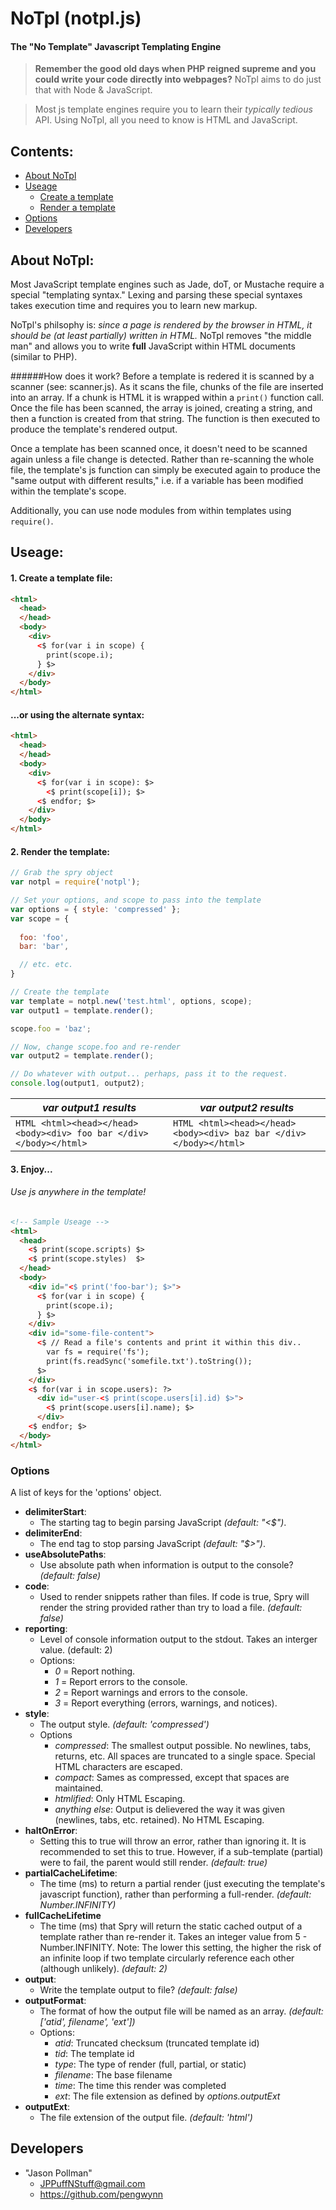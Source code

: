 # **NoTpl** (notpl.js)
#### The "No Template" Javascript Templating Engine

> **Remember the good old days when PHP reigned supreme and you could write your code directly into webpages?**
NoTpl aims to do just that with Node & JavaScript.

> Most js template engines require you to learn their *typically tedious* API. Using NoTpl, all you need to know is HTML and JavaScript.


## Contents:

* [About NoTpl](#about)
* [Useage](#useage)
  - [Create a template](#create)
  - [Render a template](#render)
* [Options](#options)
* [Developers](#dev)


## <a name="useage"></a>About NoTpl:
Most JavaScript template engines such as Jade, doT, or Mustache require a special "templating syntax." Lexing and parsing these special syntaxes takes execution time and requires you to learn new markup.

NoTpl's philsophy is: *since a page is rendered by the browser in HTML, it should be (at least partially) written in HTML.* NoTpl removes "the middle man" and allows you to write **full** JavaScript within HTML documents (similar to PHP).

######How does it work?
Before a template is redered it is scanned by a scanner (see: scanner.js). As it scans the file, chunks of the file are inserted into an array. If a chunk is HTML it is wrapped within a `print()` function call. Once the file has been scanned, the array is joined, creating a string, and then a function is created from that string. The function is then executed to produce the template's rendered output.

Once a template has been scanned once, it doesn't need to be scanned again unless a file change is detected. Rather than re-scanning the whole file, the template's js function can simply be executed again to produce the "same output with different results," i.e. if a variable has been modified within the template's scope.

Additionally, you can use node modules from within templates using `require()`.


## <a name="useage"></a>Useage:

#### <a name="create"></a>1. Create a template file:

```HTML
<html>
  <head>
  </head>
  <body>
    <div>
      <$ for(var i in scope) {
        print(scope.i);
      } $>
    </div>
  </body>
</html>
```

#### ...or using the alternate syntax:

```HTML
<html>
  <head>
  </head>
  <body>
    <div>
      <$ for(var i in scope): $>
        <$ print(scope[i]); $>
      <$ endfor; $>
    </div>
  </body>
</html>
```

#### <a name="render"></a>2. Render the template:

```JavaScript
// Grab the spry object
var notpl = require('notpl');

// Set your options, and scope to pass into the template
var options = { style: 'compressed' };
var scope = {
  
  foo: 'foo',
  bar: 'bar',

  // etc. etc.
}

// Create the template
var template = notpl.new('test.html', options, scope);
var output1 = template.render();

scope.foo = 'baz';

// Now, change scope.foo and re-render
var output2 = template.render();

// Do whatever with output... perhaps, pass it to the request.
console.log(output1, output2);
```

| *var output1 results* | *var output2 results* |
| ------------ | ----------- |
| ```HTML <html><head></head><body><div> foo bar </div></body></html>``` | ```HTML <html><head></head><body><div> baz bar </div></body></html>``` |


#### 3. Enjoy...
###### Use js anywhere in the template!

```HTML
<!-- Sample Useage -->
<html>
  <head>
    <$ print(scope.scripts) $>
    <$ print(scope.styles)  $>
  </head>
  <body>
    <div id="<$ print('foo-bar'); $>">
      <$ for(var i in scope) {
        print(scope.i);
      } $>
    </div>
    <div id="some-file-content">
      <$ // Read a file's contents and print it within this div..
        var fs = require('fs');
        print(fs.readSync('somefile.txt').toString());
      $>
    </div>
    <$ for(var i in scope.users): ?>
      <div id="user-<$ print(scope.users[i].id) $>">
        <$ print(scope.users[i].name); $>
      </div>
    <$ endfor; $>
  </body>
</html>
```

### <a name="options"></a>Options
A list of keys for the 'options' object.
- **delimiterStart**:
  * The starting tag to begin parsing JavaScript *(default: "<$")*.
- **delimiterEnd**:
  * The end tag to stop parsing JavaScript *(default: "$>")*.
- **useAbsolutePaths**:
  * Use absolute path when information is output to the console? *(default: false)*
- **code**:
  * Used to render snippets rather than files. If code is true, Spry will render the string provided rather than try to load a file. *(default: false)*
- **reporting**:
  * Level of console information output to the stdout. Takes an interger value. (default: 2)
  * Options:
    - *0* = Report nothing.
    - *1* = Report errors to the console.
    - *2* = Report warnings and errors to the console.
    - *3* = Report everything (errors, warnings, and notices).
- **style**:
  * The output style. *(default: 'compressed')*
  * Options
    - *compressed*: The smallest output possible. No newlines, tabs, returns, etc. All spaces are truncated to a single space. Special HTML characters are escaped.
    - *compact*: Sames as compressed, except that spaces are maintained.
    - *htmlified*: Only HTML Escaping.
    - *anything else*: Output is delievered the way it was given (newlines, tabs, etc. retained). No HTML Escaping.
- **haltOnError**:
  * Setting this to true will throw an error, rather than ignoring it. It is recommended to set this to true. However, if a sub-template (partial) were to fail, the parent would still render. *(default: true)*
- **partialCacheLifetime**: 
  * The time (ms) to return a partial render (just executing the template's javascript function), rather than performing a full-render. *(default: Number.INFINITY)*
- **fullCacheLifetime**
  * The time (ms) that Spry will return the static cached output of a template rather than re-render it. Takes an integer value from 5 - Number.INFINITY. Note: The lower this setting, the higher the risk of an infinite loop if two template circularly reference each other (although unlikely). *(default: 2)*
- **output**:
  * Write the template output to file? *(default: false)*
- **outputFormat**:
  * The format of how the output file will be named as an array. *(default: ['atid', filename', 'ext'])*
  * Options:
    - *atid*: Truncated checksum (truncated template id)
    - *tid*: The template id
    - *type*: The type of render (full, partial, or static)
    - *filename*: The base filename
    - *time*: The time this render was completed
    - *ext*: The file extension as defined by *options.outputExt*
- **outputExt**:
  * The file extension of the output file. *(default: 'html')*

## Developers
* "Jason Pollman"
  - <JPPuffNStuff@gmail.com>
  - https://github.com/pengwynn

